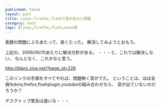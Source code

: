 ```yaml
---
published: false
layout: post
title: Linux,firefox,flashで音が出ない問題
category: tech
tags: [linux,firefox,flush,sound]
---
```


表題の問題にぶちあたって、長くたった。
解消してみようとおもう。


上記の、2006/06/10あたりに解決方針がある。
・・・と、これでは解決しない。
なんとなく、これかなと思う。

http://blanc.zive.net/?page_id=228

このリンクの手順をすべてやれば、問題無く音がでた。
ということは、ほぼ全員fedora,firefox,flushplugin,youtubeの組み合わせなら、
音が出ていないのだろうか？

デスクトップ普及は遠いな・・・